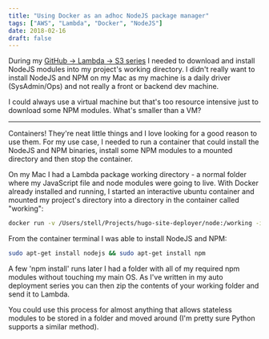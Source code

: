 ```yaml
---
title: "Using Docker as an adhoc NodeJS package manager"
tags: ["AWS", "Lambda", "Docker", "NodeJS"]
date: 2018-02-16
draft: false
---
```

During my [GitHub -> Lambda -> S3 series](/2018/02/auto-deploy-a-hugo-website-from-github-to-s3---part-1/) I needed to download and install NodeJS modules into my project's working directory. I didn't really want to install NodeJS and NPM on my Mac as my machine is a daily driver (SysAdmin/Ops) and not really a front or backend dev machine.

I could always use a virtual machine but that's too resource intensive just to download some NPM modules. What's smaller than a VM?

---

Containers! They're neat little things and I love looking for a good reason to use them. For my use case, I needed to run a container that could install the NodeJS and NPM binaries, install some NPM modules to a mounted directory and then stop the container.

On my Mac I had a Lambda package working directory - a normal folder where my JavaScript file and node modules were going to live. With Docker already installed and running, I started an interactive ubuntu container and mounted my project's directory into a directory in the container called "working":

```bash
docker run -v /Users/stell/Projects/hugo-site-deployer/node:/working -it ubuntu
```

From the container terminal I was able to install NodeJS and NPM:

```bash
sudo apt-get install nodejs && sudo apt-get install npm
```

A few 'npm install' runs later I had a folder with all of my required npm modules without touching my main OS. As I've written in my auto deployment series you can then zip the contents of your working folder and send it to Lambda.

You could use this process for almost anything that allows stateless modules to be stored in a folder and moved around (I'm pretty sure Python supports a similar method).